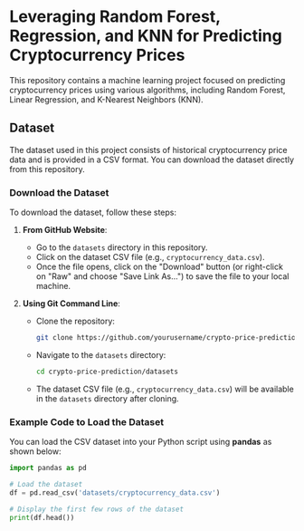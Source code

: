 # Leveraging Random Forest, Regression, and KNN for Predicting Cryptocurrency Prices

This repository contains a machine learning project focused on predicting cryptocurrency prices using various algorithms, including Random Forest, Linear Regression, and K-Nearest Neighbors (KNN).

## Dataset

The dataset used in this project consists of historical cryptocurrency price data and is provided in a CSV format. You can download the dataset directly from this repository.

### Download the Dataset

To download the dataset, follow these steps:

1. **From GitHub Website**:
   - Go to the `datasets` directory in this repository.
   - Click on the dataset CSV file (e.g., `cryptocurrency_data.csv`).
   - Once the file opens, click on the "Download" button (or right-click on "Raw" and choose "Save Link As...") to save the file to your local machine.

2. **Using Git Command Line**:
   - Clone the repository:
     ```bash
     git clone https://github.com/yourusername/crypto-price-prediction.git
     ```
   - Navigate to the `datasets` directory:
     ```bash
     cd crypto-price-prediction/datasets
     ```
   - The dataset CSV file (e.g., `cryptocurrency_data.csv`) will be available in the `datasets` directory after cloning.

### Example Code to Load the Dataset

You can load the CSV dataset into your Python script using **pandas** as shown below:

```python
import pandas as pd

# Load the dataset
df = pd.read_csv('datasets/cryptocurrency_data.csv')

# Display the first few rows of the dataset
print(df.head())
